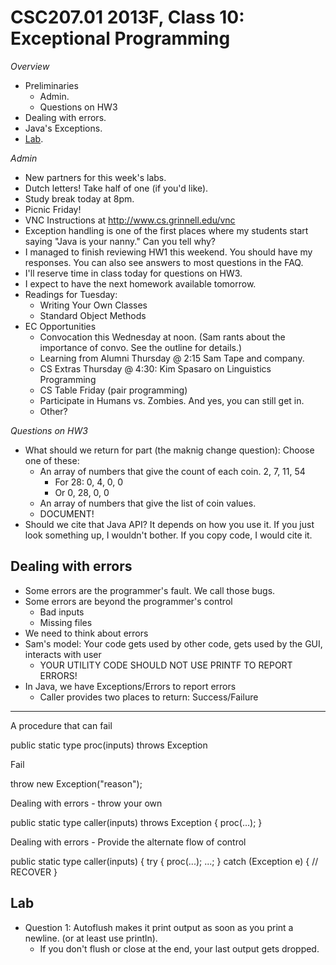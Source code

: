 CSC207.01 2013F, Class 10: Exceptional Programming
==================================================

_Overview_

* Preliminaries
    * Admin.
    * Questions on HW3
* Dealing with errors.
* Java's Exceptions.
* [Lab](../labs/exceptions.html).

_Admin_

* New partners for this week's labs.
* Dutch letters!  Take half of one (if you'd like).
* Study break today at 8pm.
* Picnic Friday!
* VNC Instructions at http://www.cs.grinnell.edu/vnc
* Exception handling is one of the first places where my students start
  saying "Java is your nanny."  Can you tell why?
* I managed to finish reviewing HW1 this weekend.  You should have my
  responses.  You can also see answers to most questions in the FAQ.
* I'll reserve time in class today for questions on HW3.
* I expect to have the next homework available tomorrow.
* Readings for Tuesday:
  * Writing Your Own Classes
  * Standard Object Methods
* EC Opportunities
    * Convocation this Wednesday at noon.  (Sam rants about the importance
      of convo.  See the outline for details.)
    * Learning from Alumni Thursday @ 2:15 Sam Tape and company.
    * CS Extras Thursday @ 4:30: Kim Spasaro on Linguistics Programming
    * CS Table Friday (pair programming)
    * Participate in Humans vs. Zombies.  And yes, you can still get in.
    * Other?

_Questions on HW3_

* What should we return for part (the maknig change question): Choose one of these:
    * An array of numbers that give the count of each coin.  2, 7, 11, 54
       * For 28: 0, 4, 0, 0
       * Or 0, 28, 0, 0
    * An array of numbers that give the list of coin values.
    * DOCUMENT!
* Should we cite that Java API?  It depends on how you use it.  If you just look
  something up, I wouldn't bother.  If you copy code, I would cite it.


Dealing with errors
-------------------

* Some errors are the programmer's fault.  We call those bugs.
* Some errors are beyond the programmer's control
    * Bad inputs
    * Missing files
* We need to think about errors
* Sam's model: Your code gets used by other code, gets used by the GUI, interacts
  with user
    * YOUR UTILITY CODE SHOULD NOT USE PRINTF TO REPORT ERRORS!
* In Java, we have Exceptions/Errors to report errors
    * Caller provides two places to return: Success/Failure

-----------------

A procedure that can fail

   public static type proc(inputs) throws Exception

Fail

   throw new Exception("reason");

Dealing with errors - throw your own

   public static type caller(inputs) throws Exception {
       proc(...);
   }

Dealing with errors - Provide the alternate flow of control

  public static type caller(inputs) {
     try {
        proc(...);
        ...;
     } catch (Exception e) {
        // RECOVER
     }
        

Lab
---

* Question 1: Autoflush makes it print output as soon as you print a newline.
  (or at least use println).
     * If you don't flush or close at the end, your last output gets dropped.
